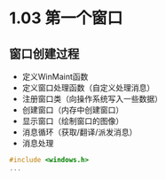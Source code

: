 # 1.03 第一个窗口

## 窗口创建过程

- 定义WinMaint函数
- 定义窗口处理函数（自定义处理消息）
- 注册窗口类（向操作系统写入一些数据）
- 创建窗口（内存中创建窗口）
- 显示窗口（绘制窗口的图像）
- 消息循环（获取/翻译/派发消息）
- 消息处理

```cpp
#include <windows.h>
...
```
